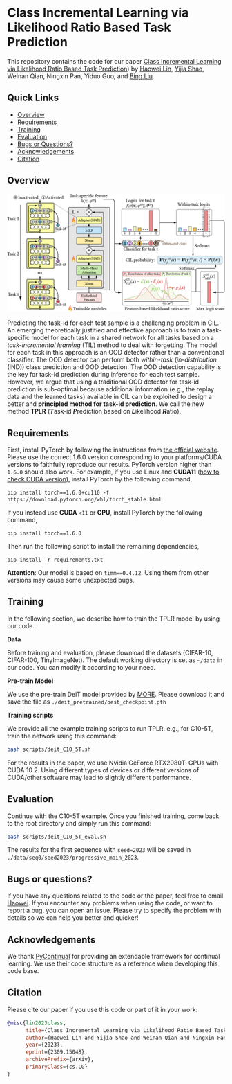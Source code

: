 # Class Incremental Learning via Likelihood Ratio Based Task Prediction

This repository contains the code for our paper [Class Incremental Learning via Likelihood Ratio Based Task Prediction](https://arxiv.org/abs/2309.15048)) by [Haowei Lin](https://linhaowei1.github.io/), [Yijia Shao](https://shaoyijia.github.io/), Weinan Qian, Ningxin Pan, Yiduo Guo, and [Bing Liu](https://www.cs.uic.edu/~liub/).

## Quick Links

- [Overview](#overview)
- [Requirements](#requirements)
- [Training](#training)
- [Evaluation](#evaluation)
- [Bugs or Questions?](#bugs-or-questions)
- [Acknowledgements](acknowledgements#)
- [Citation](#citation)

## Overview

![](figures/TPLR.png)

Predicting the task-id for each test sample is a challenging problem in CIL. An emerging theoretically justified and effective approach is to train a task-specific model for each task in a shared network for all tasks based on a *task-incremental learning* (TIL) method to deal with forgetting. The model for each task in this approach is an OOD detector rather than a conventional classifier. The OOD detector can perform both *within-task* (*in-distribution* (IND)) class prediction and OOD detection. The OOD detection capability is the key for task-id prediction during inference for each test sample. However, we argue that using a traditional OOD detector for task-id prediction is sub-optimal because additional information (e.g., the replay data and the learned tasks) available in CIL can be exploited to design a better and **principled method for task-id prediction**. We call the new method **TPLR** (***T***ask-id ***P***rediction based on ***L***ikelihood ***R***atio).

## Requirements

First, install PyTorch by following the instructions from [the official website](https://pytorch.org/). Please use the correct 1.6.0 version corresponding to your platforms/CUDA versions to faithfully reproduce our results. PyTorch version higher than `1.6.0` should also work. For example, if you use Linux and **CUDA11** ([how to check CUDA version](https://varhowto.com/check-cuda-version/)), install PyTorch by the following command,

```
pip install torch==1.6.0+cu110 -f https://download.pytorch.org/whl/torch_stable.html
```

If you instead use **CUDA** `<11` or **CPU**, install PyTorch by the following command,

```
pip install torch==1.6.0
```

Then run the following script to install the remaining dependencies,

```
pip install -r requirements.txt
```

**Attention**: Our model is based on `timm==0.4.12`. Using them from other versions may cause some unexpected bugs.

## Training

In the following section, we describe how to train the TPLR model by using our code.

**Data**

Before training and evaluation, please download the datasets (CIFAR-10, CIFAR-100, TinyImageNet). The default working directory is set as ``~/data`` in our code. You can modify it according to your need.

**Pre-train Model**

We use the pre-train DeiT model provided by [MORE](https://github.com/k-gyuhak/MORE). Please download it and save the file as ``./deit_pretrained/best_checkpoint.pth``

**Training scripts**

We provide all the example training scripts to run TPLR. e.g., for C10-5T, train the network using this command:

```bash
bash scripts/deit_C10_5T.sh
```

For the results in the paper, we use Nvidia GeForce RTX2080Ti GPUs with CUDA 10.2. Using different types of devices or different versions of CUDA/other software may lead to slightly different performance.

## Evaluation

Continue with the C10-5T example. Once you finished training, come back to the root directory and simply run this command:

```bash
bash scripts/deit_C10_5T_eval.sh
```

The results for the first sequence with `seed=2023` will be saved in `./data/seq0/seed2023/progressive_main_2023`.

## Bugs or questions?

If you have any questions related to the code or the paper, feel free to email [Haowei](mailto:linhaowei@pku.edu.cn). If you encounter any problems when using the code, or want to report a bug, you can open an issue. Please try to specify the problem with details so we can help you better and quicker!

## Acknowledgements

We thank [PyContinual](https://github.com/ZixuanKe/PyContinual) for providing an extendable framework for continual learning. We use their code structure as a reference when developing this code base.

## Citation

Please cite our paper if you use this code or part of it in your work:

```bibtex
@misc{lin2023class,
      title={Class Incremental Learning via Likelihood Ratio Based Task Prediction}, 
      author={Haowei Lin and Yijia Shao and Weinan Qian and Ningxin Pan and Yiduo Guo and Bing Liu},
      year={2023},
      eprint={2309.15048},
      archivePrefix={arXiv},
      primaryClass={cs.LG}
}
```